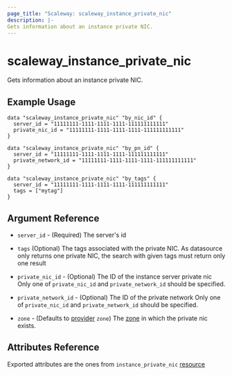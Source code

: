 ```yaml
---
page_title: "Scaleway: scaleway_instance_private_nic"
description: |-
Gets information about an instance private NIC.
---
```


# scaleway_instance_private_nic

Gets information about an instance private NIC.

## Example Usage

```hcl
data "scaleway_instance_private_nic" "by_nic_id" {
  server_id = "11111111-1111-1111-1111-111111111111"
  private_nic_id = "11111111-1111-1111-1111-111111111111"
}

data "scaleway_instance_private_nic" "by_pn_id" {
  server_id = "11111111-1111-1111-1111-111111111111"
  private_network_id = "11111111-1111-1111-1111-111111111111"
}

data "scaleway_instance_private_nic" "by_tags" {
  server_id = "11111111-1111-1111-1111-111111111111"
  tags = ["mytag"]
}
```

## Argument Reference

- `server_id` - (Required) The server's id

- `tags` (Optional) The tags associated with the private NIC.
  As datasource only returns one private NIC, the search with given tags must return only one result

- `private_nic_id` - (Optional) The ID of the instance server private nic
  Only one of `private_nic_id` and `private_network_id` should be specified.

- `private_network_id` - (Optional) The ID of the private network
  Only one of `private_nic_id` and `private_network_id` should be specified.

- `zone` - (Defaults to [provider](../index.md#zone) `zone`) The [zone](../guides/regions_and_zones.md#zones) in which the private nic exists.

## Attributes Reference

Exported attributes are the ones from `instance_private_nic` [resource](../resources/instance_private_nic.md)

